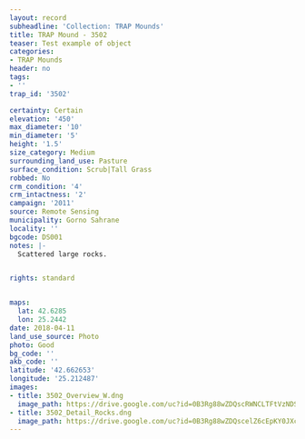 ```yaml
---
layout: record
subheadline: 'Collection: TRAP Mounds'
title: TRAP Mound - 3502
teaser: Test example of object
categories:
- TRAP Mounds
header: no
tags:
- ''
trap_id: '3502'

certainty: Certain
elevation: '450'
max_diameter: '10'
min_diameter: '5'
height: '1.5'
size_category: Medium
surrounding_land_use: Pasture
surface_condition: Scrub|Tall Grass
robbed: No
crm_condition: '4'
crm_intactness: '2'
campaign: '2011'
source: Remote Sensing
municipality: Gorno Sahrane
locality: ''
bgcode: DS001
notes: |-
  Scattered large rocks.


rights: standard


maps:
  lat: 42.6285
  lon: 25.2442
date: 2018-04-11
land_use_source: Photo
photo: Good
bg_code: ''
akb_code: ''
latitude: '42.662653'
longitude: '25.212487'
images:
- title: 3502_Overview_W.dng
  image_path: https://drive.google.com/uc?id=0B3Rg88wZDQscRWNCLTFtVzNDSkk
- title: 3502_Detail_Rocks.dng
  image_path: https://drive.google.com/uc?id=0B3Rg88wZDQscelZ6cEpKY0JXc0k
---
```

